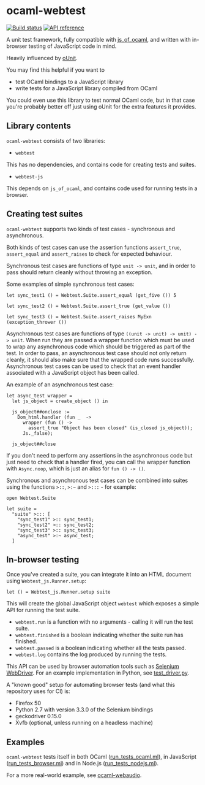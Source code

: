 ocaml-webtest
=============

[![Build status](https://github.com/johnelse/ocaml-webtest/actions/workflows/workflow.yml/badge.svg)](https://github.com/johnelse/ocaml-webtest/actions)
[![API reference](https://img.shields.io/badge/docs-API_reference-blue.svg)](https://johnelse.github.io/ocaml-webtest)

A unit test framework, fully compatible with
[js_of_ocaml](https://github.com/ocsigen/js_of_ocaml), and written with
in-browser testing of JavaScript code in mind.

Heavily influenced by [oUnit](http://ounit.forge.ocamlcore.org/).

You may find this helpful if you want to

* test OCaml bindings to a JavaScript library
* write tests for a JavaScript library compiled from OCaml

You could even use this library to test normal OCaml code, but in that case
you're probably better off just using oUnit for the extra features it provides.

## Library contents

`ocaml-webtest` consists of two libraries:

* `webtest`

This has no dependencies, and contains code for creating tests and suites.

* `webtest-js`

This depends on `js_of_ocaml`, and contains code used for running tests in a
browser.

## Creating test suites

`ocaml-webtest` supports two kinds of test cases - synchronous and asynchronous.

Both kinds of test cases can use the assertion functions `assert_true`,
`assert_equal` and `assert_raises` to check for expected behaviour.

Synchronous test cases are functions of type `unit -> unit`, and in order to
pass should return cleanly without throwing an exception.

Some examples of simple synchronous test cases:

```
let sync_test1 () = Webtest.Suite.assert_equal (get_five ()) 5

let sync_test2 () = Webtest.Suite.assert_true (get_value ())

let sync_test3 () = Webtest.Suite.assert_raises MyExn (exception_thrower ())
```

Asynchronous test cases are functions of type
`((unit -> unit) -> unit) -> unit`. When run they are passed a wrapper function
which must be used to wrap any asynchronous code which should be triggered as
part of the test. In order to pass, an asynchronous test case should not only
return cleanly, it should also make sure that the wrapped code runs
successfully. Asynchronous test cases can be used to check that an event handler
associated with a JavaScript object has been called.

An example of an asynchronous test case:

```
let async_test wrapper =
  let js_object = create_object () in

  js_object##onclose :=
    Dom_html.handler (fun _  ->
      wrapper (fun () ->
        assert_true "Object has been closed" (is_closed js_object));
      Js._false);

  js_object##close
```

If you don't need to perform any assertions in the asynchronous code but just
need to check that a handler fired, you can call the wrapper function with
`Async.noop`, which is just an alias for `fun () -> ()`.

Synchronous and asynchronous test cases can be combined into suites using the
functions `>::`, `>:~` and `>:::` - for example:

```
open Webtest.Suite

let suite =
  "suite" >::: [
    "sync_test1" >:: sync_test1;
    "sync_test2" >:: sync_test2;
    "sync_test3" >:: sync_test3;
    "async_test" >:~ async_test;
  ]
```

## In-browser testing

Once you've created a suite, you can integrate it into an HTML document using
`Webtest_js.Runner.setup`:

```
let () = Webtest_js.Runner.setup suite
```

This will create the global JavaScript object `webtest` which exposes a simple
API for running the test suite.

* `webtest.run` is a function with no arguments - calling it will run the test
  suite.
* `webtest.finished` is a boolean indicating whether the suite run has finished.
* `webtest.passed` is a boolean indicating whether all the tests passed.
* `webtest.log` contains the log produced by running the tests.

This API can be used by browser automation tools such as
[Selenium WebDriver](http://www.seleniumhq.org/projects/webdriver/). For an
example implementation in Python, see [test_driver.py](test/test_driver.py).

A "known good" setup for automating browser tests (and what this repository
uses for CI) is:

* Firefox 50
* Python 2.7 with version 3.3.0 of the Selenium bindings
* geckodriver 0.15.0
* Xvfb (optional, unless running on a headless machine)

## Examples

`ocaml-webtest` tests itself in both OCaml
([run_tests_ocaml.ml](test/run_tests_ocaml.ml)), in JavaScript
([run_tests_browser.ml](test/run_tests_browser.ml)) and in Node.js
([run_tests_nodejs.ml](test/run_tests_nodejs.ml)).

For a more real-world example, see
[ocaml-webaudio](https://github.com/johnelse/ocaml-webaudio).
